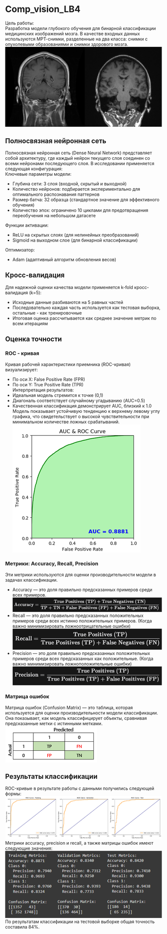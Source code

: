 # Comp_vision_LB4
Цель работы:  
Разработка модели глубокого обучения для бинарной классификации медицинских изображений мозга. В качестве входных данных используются МРТ-снимки, разделенные на два класса: снимки с опухолевыми образованиями и снимки здорового мозга.  
![example](https://github.com/luckeroff02/Comp_vision_LB4/blob/main/example.png)
## Полносвязная нейронная сеть
Полносвязная нейронная сеть (Dense Neural Network) представляет собой архитектуру, где каждый нейрон текущего слоя соединен со всеми нейронами последующего слоя. В исследовании применяется следующая конфигурация:  
Ключевые параметры модели:  
- Глубина сети: 3 слоя (входной, скрытый и выходной)
- Количество нейронов: подбирается экспериментально для оптимального распознавания паттернов
- Размер батча: 32 образца (стандартное значение для эффективного обучения)
- Количество эпох: ограничено 10 циклами для предотвращения переобучения на небольшом датасете  

Функции активации:  
- ReLU на скрытых слоях (для нелинейных преобразований)
- Sigmoid на выходном слое (для бинарной классификации)  

Оптимизатор: 
- Adam (адаптивный алгоритм обновления весов)

## Кросс-валидация
Для надежной оценки качества модели применяется k-fold кросс-валидация (k=5):  
- Исходные данные разбиваются на 5 равных частей
- Последовательно каждая часть используется как тестовая выборка, остальные - как тренировочные
- Итоговая оценка рассчитывается как среднее значение метрик по всем итерациям

## Оценка точности
### ROC - кривая
Кривая рабочей характеристики приемника (ROC-кривая) визуализирует:  
- По оси X: False Positive Rate (FPR)
- По оси Y: True Positive Rate (TPR)  
Интерпретация результатов:
- Идеальная модель стремится к точке (0,1)
- Диагональ соответствует случайному угадыванию (AUC=0.5)
- Качественная классификация демонстрирует AUC, близкий к 1.0
Модель показывает устойчивую тенденцию к верхнему левому углу графика, что свидетельствует о высокой чувствительности при минимальном количестве ложных срабатываний.
![auc_roc](https://github.com/luckeroff02/Comp_vision_LB4/blob/main/auc_roc.png)  

### Метрики: Accuracy, Recall, Precision
Эти метрики используются для оценки производительности модели в задачах классификации.  
- Accuracy — это доля правильно предсказанных примеров среди всех примеров.  
![accuracy](https://github.com/luckeroff02/Comp_vision_LB4/blob/main/acc.PNG)  
- Recall — это доля правильно предсказанных положительных примеров среди всех истинно положительных примеров. (Когда важно минимизировать ложноотрицательные ошибки)  
![recall](https://github.com/luckeroff02/Comp_vision_LB4/blob/main/re.PNG)  
- Precision — это доля правильно предсказанных положительных примеров среди всех предсказанных как положительные. (Когда важно минимизировать ложноположительные ошибки)  
![precision](https://github.com/luckeroff02/Comp_vision_LB4/blob/main/pre.PNG)  

### Матрица ошибок
Матрица ошибок (Confusion Matrix) — это таблица, которая используется для оценки производительности модели классификации. Она показывает, как модель классифицирует объекты, сравнивая предсказанные метки с истинными метками.  
![matrix](https://github.com/luckeroff02/Comp_vision_LB4/blob/main/matrix.png)  


## Результаты классификации
ROC-кривые в результате работы с данными получились следующей формы:  
![ROC](https://github.com/luckeroff02/Comp_vision_LB4/blob/main/roc.png)  
Метрики accuracy, precision и recall, а также матрицы ошибок имеют следующие значения:
![metrics](https://github.com/luckeroff02/Comp_vision_LB4/blob/main/metrics.png)  
По результатам классификации на тестовой выборке общая точность составила 84%.
